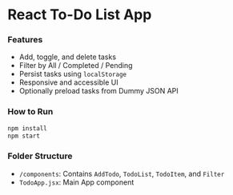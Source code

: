# React To-Do List App

### Features
- Add, toggle, and delete tasks
- Filter by All / Completed / Pending
- Persist tasks using `localStorage`
- Responsive and accessible UI
- Optionally preload tasks from Dummy JSON API

### How to Run
```bash
npm install
npm start
```

### Folder Structure
- `/components`: Contains `AddTodo`, `TodoList`, `TodoItem`, and `Filter`
- `TodoApp.jsx`: Main App component
